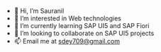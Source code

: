 - 👋 Hi, I’m Sauranil 
- 👀 I’m interested in Web technologies
- 🌱 I’m currently learning SAP UI5 and SAP Fiori 
- 💞️ I’m looking to collaborate on SAP UI5 projects
- 📫 Email me at sdey709@gmail.com 

<!---
hitachi-sauranil/hitachi-sauranil is a ✨ special ✨ repository because its `README.md` (this file) appears on your GitHub profile.
You can click the Preview link to take a look at your changes.
--->
